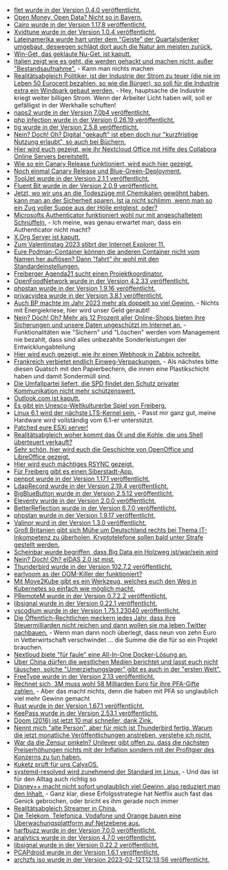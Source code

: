 * [flet wurde in der Version 0.4.0 veröffentlicht.](https://github.com/flet-dev/flet/releases/tag/v0.4.0)
* [Open Money, Open Data? Nicht so in Bayern.](https://netzpolitik.org/2023/oeffentliches-geld-oeffentliches-gut-die-januskoepfige-open-data-politik-bayerns/)
* [Cairo wurde in der Version 1.17.8 veröffentlicht.](https://www.phoronix.com/news/Cairo-1.17.8-Released)
* [Xvidtune wurde in der Version 1.0.4 veröffentlicht.](https://www.phoronix.com/news/X.Org-Xvidtune-2023)
* [Lateinamerika wurde hart unter dem "Geiste" der Quartalsdenker umgebaut, deswegen schlägt dort auch die Natur am meisten zurück.](https://netzfrauen.org/2023/02/05/climate-19/)
* [Win-Get, das geklaute Nu-Get, ist kaputt.](https://www.borncity.com/blog/2023/02/06/winget-aktuell-probleme-mit-manifest-validierung-feb-2023/)
* [Italien zeigt wie es geht, die werden gehackt und machen nicht, außer "Bestandsaufnahme".](http://blog.fefe.de/?ts=9d1eda12) - Kann man nichts machen
* [Realitätsabgleich Politiker, ist der Industrie der Strom zu teuer (die nie im Leben 50 Eurocent bezahlen, so wie die Bürger), so soll für die Industrie extra ein Windpark gebaut werden.](http://blog.fefe.de/?ts=9d216014) - Hey, hauptsache die Industrie kriegt weiter billigen Strom. Wenn der Arbeiter Licht haben will, soll er gefälligst in der Werkhalle schuften!
* [naps2 wurde in der Version 7.0b4 veröffentlicht.](https://github.com/cyanfish/naps2/releases/tag/v7.0b4)
* [php infection wurde in der Version 0.26.19 veröffentlicht.](https://github.com/infection/infection/releases/tag/0.26.19)
* [tig wurde in der Version 2.5.8 veröffentlicht.](https://github.com/jonas/tig/releases/tag/tig-2.5.8)
* [Nein? Doch! Oh? Digital "gekauft" ist eben doch nur "kurzfristige Nutzung erlaubt", so auch bei Büchern.](https://tuxproject.de/blog/2023/02/maat-lander-space-scum-live-11-milliarden-fuer-weimar/)
* [Hier wird euch gezeigt, wie ihr Nextcloud Office mit Hilfe des Collabora Online Servers bereitstellt.](https://nextcloud.com/blog/how-to-install-nextcloud-office/)
* [Wie so ein Canary Release funktioniert, wird euch hier gezeigt.](https://www.opensourcerers.org/2023/02/06/service-mesh-for-developers/)
* [Noch einmal Canary Release und Blue-Green-Deployment.](https://opensource.com/article/23/2/api-gateway)
* [ToolJet wurde in der Version 2.1.1 veröffentlicht.](https://github.com/ToolJet/ToolJet/releases/tag/v2.1.1)
* [Fluent Bit wurde in der Version 2.0.9 veröffentlicht.](https://github.com/fluent/fluent-bit/releases/tag/v2.0.9)
* [Jetzt, wo wir uns an die Todeszüge mit Chemikalien gewöhnt haben, kann man an der Sicherheit sparen. Ist ja nicht schlimm, wenn man so ein Zug voller Suppe aus der Hölle entgleist, oder?](http://blog.fefe.de/?ts=9d1fbc67)
* [Microsofts Authenticator funktioniert wohl nur mit angeschaltetem Schnüffeln.](http://blog.fefe.de/?ts=9d1fc58c) - Ich meine, was genau erwartet man, dass ein Authenticator nicht macht?
* [X.Org Server ist kaputt.](https://www.phoronix.com/news/X.Org-Server-CVE-2023-0494)
* [Zum Valentinstag 2023 stibrt der Internet Explorer 11.](https://www.borncity.com/blog/2023/02/07/internet-explorer-11-wird-am-14-februar-2023-in-rente-geschickt/)
* [Eure Podman-Container können die anderen Container nicht vom Namen her auflösen? Dann "fahrt" ihr wohl mit den Standardeinstellungen.](https://blog.podman.io/2023/02/the-container-name-resolution-conundrum/)
* [Freiberger Agenda21 sucht einen Projektkoordinator.](http://freibergeragenda21.de/komm-in-team-wir-suchen-verstaerkung/)
* [OpenFoodNetwork wurde in der Version 4.2.33 veröffentlicht.](https://github.com/openfoodfoundation/openfoodnetwork/releases/tag/v4.2.33)
* [phpstan wurde in der Version 1.9.16 veröffentlicht.](https://github.com/phpstan/phpstan/releases/tag/1.9.16)
* [privacyidea wurde in der Version 3.8.1 veröffentlicht.](https://github.com/privacyidea/privacyidea/releases/tag/v3.8.1)
* [Auch BP machte im Jahr 2023 mehr als doppelt so viel Gewinn.](http://blog.fefe.de/?ts=9d1ceaa2) - Nichts mit Energiekriese, hier wird unser Geld geraubt!
* [Nein? Doch! Oh? Mehr als 12 Prozent aller Online-Shops bieten ihre Sicherungen und unsere Daten ungeschützt im Internet an.](https://www.bleepingcomputer.com/news/security/over-12-percent-of-analyzed-online-stores-expose-private-data-backups/) - Funktionalitäten wie "Sichern" und "Löschen" werden vom Management nie bezahlt, dass sind alles unbezahlte Sonderleistungen der Entwicklungabteilung
* [Hier wird euch gezeigt, wie ihr einen Webhook in Zabbix schreibt.](https://blog.zabbix.com/how-to-write-a-webhook-for-zabbix/25298/)
* [Frankreich verbietet endlich Einweg-Verpackungen.](https://netzfrauen.org/2023/02/07/france-7/) - Als nächstes bitte diesen Quatsch mit den Papierbechern, die innen eine Plastikschicht haben und damit Sondermüll sind.
* [Die Umfallpartei liefert, die SPD findet den Schutz privater Kommunikation nicht mehr schützenswert.](https://tuxproject.de/blog/2023/02/hoffnung-dexit-13-die-spd-will-immer-noch-meine-briefe-lesen-behauptet-aber-das-gegenteil/)
* [Outlook.com ist kaputt.](https://www.borncity.com/blog/2023/02/07/outlook-com-ist-ausgefallen-7-feb-2023/)
* [Es gibt ein Unesco-Weltkulturerbe Spiel von Freiberg.](https://www.mdr.de/video/mdr-videos/a/video-695010.html)
* [Linux 6.1 wird der nächste LTS-Kernel sein.](https://www.phoronix.com/news/Linux-6.1-LTS-Official) - Passt mir ganz gut, meine Hardware wird vollständig vom 6.1-er unterstützt.
* [Patched eure ESXi server!](https://www.borncity.com/blog/2023/02/08/cyberangriffe-auf-server-das-vmware-esxi-debakel-decryptor-fr-esxiargs-ransomware-opfer/)
* [Realitätsabgleich woher kommt das Öl und die Kohle, die uns Shell überteuert verkauft?](https://netzfrauen.org/2023/02/07/shell-3/)
* [Sehr schön, hier wird euch die Geschichte von OpenOffice und LibreOffice gezeigt.](https://opensource.com/article/23/2/libreoffice-history)
* [Hier wird euch mächtiges RSYNC gezeigt.](https://utcc.utoronto.ca/~cks/space/blog/sysadmin/RsyncRecentDirectoryContents)
* [Für Freiberg gibt es einen Siberstadt-App.](https://www.freiberg.de/stadt-und-buerger/aktuelles/neuigkeiten/silberstadt-app-neuigkeiten-aus-freiberg-direkt-aufs-smartphone)
* [penpot wurde in der Version 1.17.1 veröffentlicht.](https://github.com/penpot/penpot/releases/tag/1.17.1)
* [LdapRecord wurde in der Version 2.19.4 veröffentlicht.](https://github.com/DirectoryTree/LdapRecord/releases/tag/v2.19.4)
* [BigBlueButton wurde in der Version 2.5.12 veröffentlicht.](https://github.com/bigbluebutton/bigbluebutton/releases/tag/v2.5.12)
* [Eleventy wurde in der Version 2.0.0 veröffentlicht.](https://github.com/11ty/eleventy/releases/tag/v2.0.0)
* [BetterReflection wurde in der Version 6.7.0 veröffentlicht.](https://github.com/Roave/BetterReflection/releases/tag/6.7.0)
* [phpstan wurde in der Version 1.9.17 veröffentlicht.](https://github.com/phpstan/phpstan/releases/tag/1.9.17)
* [Valinor wurd in der Version 1.3.0 veröffentlicht.](https://github.com/CuyZ/Valinor/releases/tag/1.3.0)
* [Groß Britanien gibt sich Mühe um Deutschland rechts bei Thema IT-Inkompetenz zu überholen, Kryptotelefone sollen bald unter Strafe gestellt werden.](http://blog.fefe.de/?ts=9d1a902a)
* [Scheinbar wurde begriffen, dass Big Data ein Holzweg ist/war/sein wird](http://blog.fefe.de/?ts=9d1d37f2)
* [Nein? Doch! Oh? eIDAS 2.0 ist mist.](https://netzpolitik.org/2023/eidas-2-0-beim-europaeischen-id-wallet-droht-die-ueberidentifikation/)
* [Thunderbird wurde in der Version 102.7.2 veröffentlicht.](https://www.borncity.com/blog/2023/02/09/thunderbird-102-7-2/)
* [earlyoom as der OOM-Killer der funktioniert?](https://www.shellhacks.com/oom-killer-doesnt-work-properly-solved/)
* [Mit Move2Kube gibt es ein Werkzeug, welches euch den Weg in Kubernetes so einfach wie möglich macht.](https://opensource.com/article/23/2/kubernetes-migration-konveyor-move2kube)
* [PRemoteM wurde in der Version 0.7.2.2 veröffentlicht.](https://github.com/1Remote/PRemoteM/releases/tag/0.7.2.2)
* [libsignal wurde in der Version 0.22.1 veröffentlicht.](https://github.com/signalapp/libsignal/releases/tag/v0.22.1)
* [vscodium wurde in der Version 1.75.1.23040 veröffentlicht.](https://github.com/VSCodium/vscodium/releases/tag/1.75.1.23040)
* [Die Öffentlich-Rechtlichen meckern jedes Jahr, dass ihre Steuermilliarden nicht reichen und dann wollen sie ma leben Twitter nachbauen.](https://netzpolitik.org/2023/neues-aus-dem-fernsehrat-95-fragen-und-antworten-zum-public-space-incubator-des-zdf/) - Wenn man dann noch überlegt, dass neun von zehn Euro in Vetterwirtschaft verschwindet ... die Summe die die für so ein Projekt brauchen.
* [Nextloud biete "für faule" eine All-In-One Docker-Lösung an.](https://nextcloud.com/blog/how-to-install-the-nextcloud-all-in-one-on-linux/)
* [Über China dürfen die westlichen Medien berichtet und lasst euch nicht täuschen, solche "Umerziehungslager" gibt es auch in der "ersten Welt".](https://netzfrauen.org/2023/02/09/tibet/)
* [FreeType wurde in der Version 2.13 veröffentlicht.](https://www.phoronix.com/news/FreeType-2.13-Released)
* [Rechnet sich, 3M muss wohl 58 Milliarden Euro für ihre PFA-Gifte zahlen.](https://netzfrauen.org/2023/02/09/pfas-2/) - Aber das macht nichts, denn die haben mit PFA so unglaublich viel mehr Gewinn gemacht
* [Rust wurde in der Version 1.67.1 veröffentlicht.](https://blog.rust-lang.org/2023/02/09/Rust-1.67.1.html)
* [KeePass wurde in der Version 2.53.1 veröffentlicht.](https://www.borncity.com/blog/2023/02/10/keepass-2-53-1-bessert-bei-schwachstelle-cve-2023-24055-nach/)
* [Doom (2016) ist jetzt 10 mal schneller, dank Zink.](https://www.phoronix.com/news/Zink-10x-Perf-Boost-Doom)
* [Nennt mich "alte Person", aber für mich ist Thunderbird fertig. Warum die jetzt monatliche Veröffentlichungen anstreben, verstehe ich nicht.](https://lwn.net/Articles/922793/)
* [War da die Zensur pinkeln? Unilever gibt offen zu, dass die nächsten Preiserhöhungen nichts mit der Inflation sondern mit der Profitgier des Konzerns zu tun haben.](http://blog.fefe.de/?ts=9d1bf5bc)
* [Kuketz prüft für uns CalyxOS.](https://www.kuketz-blog.de/calyxos-de-googled-geht-anders-custom-roms-teil2/)
* [systemd-resolved wird zunehmend der Standard im Linux.](https://utcc.utoronto.ca/~cks/space/blog/linux/SystemdResolvedConsidering) - Und das ist für den Alltag auch richtig so
* [Disney++ macht nicht sofort unglaublich viel Gewinn, also reduziert man den Inhalt.](https://blog.fefe.de/?ts=9d186478) - Ganz klar, diese Erfolgsstrategie hat Netflix auch fast das Genick gebrochen, oder bricht es ihm gerade noch immer
* [Realitätsabgleich Streamer in China.](https://blog.fefe.de/?ts=9d160051)
* [Die Telekom, Telefonica, Vodafone und Orange bauen eine Überwachungsplattform auf Netzebene aus.](https://blog.fefe.de/?ts=9d19a207ô)
* [harfbuzz wurde in der Version 7.0.0 veröffentlicht.](https://github.com/harfbuzz/harfbuzz/releases/tag/7.0.0)
* [analytics wurde in der Version 4.7.0 veröffentlicht.](https://github.com/Rello/analytics/releases/tag/4.7.0)
* [libsignal wurde in der Version 0.22.2 veröffentlicht.](https://github.com/signalapp/libsignal/releases/tag/v0.22.2)
* [PCAPdroid wurde in der Version 1.6.1 veröffentlicht.](https://github.com/emanuele-f/PCAPdroid/releases/tag/v1.6.1)
* [archzfs iso wurde in der Version 2023-02-12T12:13:56 veröffentlicht.](https://archzfs.leibelt.de/)

